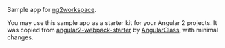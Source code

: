 Sample app for [ng2workspace](https://github.com/ng2workspace/ng2workspace).

You may use this sample app as a starter kit for your Angular 2 projects. It was copied from [angular2-webpack-starter](https://github.com/AngularClass/angular2-webpack-starter) by [AngularClass](https://github.com/AngularClass), with minimal changes.
